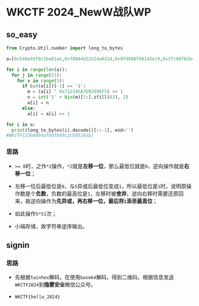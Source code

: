 # WKCTF 2024_NewW战队WP

## so_easy

```python
from Crypto.Util.number import long_to_bytes

a=[0x540a95f0c1ba81ae,0xf8844e52e24a0314,0x9fd988f98143ec9,0x3fc00f01b405ad5e]

for i in range(len(a)):
  for j in range(51):
    for x in range(5):
      if bin(a[i])[-1] == '1':
        m = (a[i] ^ 0x71234EA7D92996F5) >> 1
        n = int('1' + bin(m)[2:].zfill(63), 2)
        a[i] = n
      else:
        a[i] = a[i] >> 1

for i in a:
  print(long_to_bytes(i).decode()[::-1], end='')
#WKCTF{2366064af80f669c2cb9519ab}
```

### 思路

- `>= 0`时，之作`*2`操作，`*2`就是**左移一位**，那么最低位就是`0`，逆向操作就是**右移一位**；

- 左移一位后最低位是`0`，与`5`异或后最低位变成`1`，所以最低位是`1`时，说明原操作数是个**负数**，负数的最高位是`1`，左移时被**舍弃**，逆向右移时需要还原回来，故逆向操作为**先异或，再右移一位，最后将`1`添至最高位**；

- 如此操作`5*51`次；

- 小端存储，故字符串逆序输出。

## signin

### 思路

- 先根据`twinhex`解码，在使用`base64`解码，得到二维码，根据信息发送`WKCTF2024`到**隐雾安全**微信公众号。

- `WKCTF{hello_2024}`
